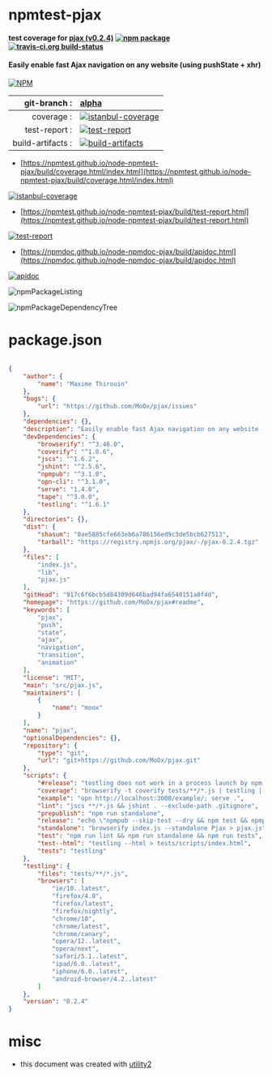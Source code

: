 # npmtest-pjax

#### test coverage for  [pjax (v0.2.4)](https://github.com/MoOx/pjax#readme)  [![npm package](https://img.shields.io/npm/v/npmtest-pjax.svg?style=flat-square)](https://www.npmjs.org/package/npmtest-pjax) [![travis-ci.org build-status](https://api.travis-ci.org/npmtest/node-npmtest-pjax.svg)](https://travis-ci.org/npmtest/node-npmtest-pjax)

#### Easily enable fast Ajax navigation on any website (using pushState +  xhr)

[![NPM](https://nodei.co/npm/pjax.png?downloads=true&downloadRank=true&stars=true)](https://www.npmjs.com/package/pjax)

| git-branch : | [alpha](https://github.com/npmtest/node-npmtest-pjax/tree/alpha)|
|--:|:--|
| coverage : | [![istanbul-coverage](https://npmtest.github.io/node-npmtest-pjax/build/coverage.badge.svg)](https://npmtest.github.io/node-npmtest-pjax/build/coverage.html/index.html)|
| test-report : | [![test-report](https://npmtest.github.io/node-npmtest-pjax/build/test-report.badge.svg)](https://npmtest.github.io/node-npmtest-pjax/build/test-report.html)|
| build-artifacts : | [![build-artifacts](https://npmtest.github.io/node-npmtest-pjax/glyphicons_144_folder_open.png)](https://github.com/npmtest/node-npmtest-pjax/tree/gh-pages/build)|

- [https://npmtest.github.io/node-npmtest-pjax/build/coverage.html/index.html](https://npmtest.github.io/node-npmtest-pjax/build/coverage.html/index.html)

[![istanbul-coverage](https://npmtest.github.io/node-npmtest-pjax/build/screenCapture.buildCi.browser.%252Ftmp%252Fbuild%252Fcoverage.lib.html.png)](https://npmtest.github.io/node-npmtest-pjax/build/coverage.html/index.html)

- [https://npmtest.github.io/node-npmtest-pjax/build/test-report.html](https://npmtest.github.io/node-npmtest-pjax/build/test-report.html)

[![test-report](https://npmtest.github.io/node-npmtest-pjax/build/screenCapture.buildCi.browser.%252Ftmp%252Fbuild%252Ftest-report.html.png)](https://npmtest.github.io/node-npmtest-pjax/build/test-report.html)

- [https://npmdoc.github.io/node-npmdoc-pjax/build/apidoc.html](https://npmdoc.github.io/node-npmdoc-pjax/build/apidoc.html)

[![apidoc](https://npmdoc.github.io/node-npmdoc-pjax/build/screenCapture.buildCi.browser.%252Ftmp%252Fbuild%252Fapidoc.html.png)](https://npmdoc.github.io/node-npmdoc-pjax/build/apidoc.html)

![npmPackageListing](https://npmtest.github.io/node-npmtest-pjax/build/screenCapture.npmPackageListing.svg)

![npmPackageDependencyTree](https://npmtest.github.io/node-npmtest-pjax/build/screenCapture.npmPackageDependencyTree.svg)



# package.json

```json

{
    "author": {
        "name": "Maxime Thirouin"
    },
    "bugs": {
        "url": "https://github.com/MoOx/pjax/issues"
    },
    "dependencies": {},
    "description": "Easily enable fast Ajax navigation on any website (using pushState +  xhr)",
    "devDependencies": {
        "browserify": "^3.46.0",
        "coverify": "^1.0.6",
        "jscs": "^1.6.2",
        "jshint": "^2.5.6",
        "npmpub": "^3.1.0",
        "opn-cli": "^3.1.0",
        "serve": "1.4.0",
        "tape": "^3.0.0",
        "testling": "^1.6.1"
    },
    "directories": {},
    "dist": {
        "shasum": "0ae5885cfe663eb6a786156ed9c3de5bcb627513",
        "tarball": "https://registry.npmjs.org/pjax/-/pjax-0.2.4.tgz"
    },
    "files": [
        "index.js",
        "lib",
        "pjax.js"
    ],
    "gitHead": "917c6f6bcb5d84309d646bad94fa6540151a0f4d",
    "homepage": "https://github.com/MoOx/pjax#readme",
    "keywords": [
        "pjax",
        "push",
        "state",
        "ajax",
        "navigation",
        "transition",
        "animation"
    ],
    "license": "MIT",
    "main": "src/pjax.js",
    "maintainers": [
        {
            "name": "moox"
        }
    ],
    "name": "pjax",
    "optionalDependencies": {},
    "repository": {
        "type": "git",
        "url": "git+https://github.com/MoOx/pjax.git"
    },
    "scripts": {
        "#release": "testling does not work in a process launch by npm... :facepalm:",
        "coverage": "browserify -t coverify tests/**/*.js | testling | coverify",
        "example": "opn http://localhost:3000/example/; serve .",
        "lint": "jscs **/*.js && jshint . --exclude-path .gitignore",
        "prepublish": "npm run standalone",
        "release": "echo \"npmpub --skip-test --dry && npm test && npmpub --skip-test --skip-cleanup\"",
        "standalone": "browserify index.js --standalone Pjax > pjax.js",
        "test": "npm run lint && npm run standalone && npm run tests",
        "test--html": "testling --html > tests/scripts/index.html",
        "tests": "testling"
    },
    "testling": {
        "files": "tests/**/*.js",
        "browsers": [
            "ie/10..latest",
            "firefox/4.0",
            "firefox/latest",
            "firefox/nightly",
            "chrome/10",
            "chrome/latest",
            "chrome/canary",
            "opera/12..latest",
            "opera/next",
            "safari/5.1..latest",
            "ipad/6.0..latest",
            "iphone/6.0..latest",
            "android-browser/4.2..latest"
        ]
    },
    "version": "0.2.4"
}
```



# misc
- this document was created with [utility2](https://github.com/kaizhu256/node-utility2)
